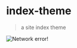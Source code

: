 # index-theme
> a site index theme

![Network error!](https://morainzh.github.io/File-saving/blog-index.PNG)
